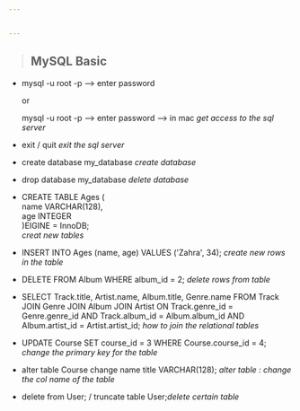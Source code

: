 ```yaml
---


---
```


<blockquote>
<h2 id="mysql-basic">MySQL Basic</h2>
</blockquote>
<ul>
<li>
<p>mysql -u root -p --&gt; enter password 
<p>or <p>mysql -u root -p --&gt; enter password --&gt; in mac
<em>get access to the sql server</em> <br></p>
</li>
<li>
<p>exit / quit <em>exit the sql server</em> <br></p>
</li>
<li>
<p>create database my_database <em>create database</em> <br></p>
</li>
<li>
<p>drop database my_database <em>delete database</em> <br></p>
</li>
<li>
<p>CREATE TABLE Ages ( <br>
  name VARCHAR(128), <br>
  age INTEGER <br>
)EIGINE = InnoDB; <br> 
<em>creat new tables </em> <br></p>
</li>
<li>
<p>INSERT INTO Ages (name, age) VALUES ('Zahra', 34); <em>create new rows in the table</em> <br></p>
</li>
<li>
<p>DELETE FROM Album WHERE album_id = 2; <em>delete rows from table</em> <br></p>
</li>
<li>
<p>SELECT Track.title, Artist.name, Album.title, Genre.name FROM Track JOIN Genre JOIN Album JOIN Artist ON Track.genre_id = Genre.genre_id AND Track.album_id = Album.album_id AND Album.artist_id = Artist.artist_id; <em>how to join the relational tables</em> <br></p>
</li>
<li>
<p> UPDATE Course SET course_id = 3 WHERE Course.course_id = 4; <em>change the primary key for the table</em> <br></p>
</li>
<li>
<p> alter table Course  change name  title  VARCHAR(128); <em>alter table : change the col name of the table</em> <br></p>
</li>
<li>
<p> delete from User; / truncate table User;<em>delete certain table</em> <br></p>
</li> 
 

<!--stackedit_data:
eyJoaXN0b3J5IjpbLTExNDE0NjA1NzYsLTE4MTQ1NTg3NjgsNj
gzMDk4NDQ5LC0xMjUyNTQyODYyLDEyODc3ODQ1NjYsMjEwNDk2
MjQwMywtODcxMjg0Mzg0LDE4NzY2NjM3MTldfQ==
-->